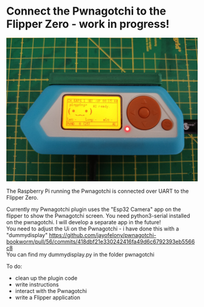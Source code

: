 # Connect the Pwnagotchi to the Flipper Zero - work in progress!

![Pwnagotchi Screen](images/pwnagotchi_screen0.jpg)

The Raspberry Pi running the Pwnagotchi is connected over UART to the Flipper Zero.

Currently my Pwnagotchi plugin uses the "Esp32 Camera" app on the flipper to show the Pwnagotchi screen. You need python3-serial installed on the pwnagotchi. I will develop a separate app in the future!<br>
You need to adjust the Ui on the Pwnagotchi - i have done this with a "dummydisplay" https://github.com/jayofelony/pwnagotchi-bookworm/pull/56/commits/418dbf21e330242416fa49d6c6792393eb5566c8<br>
You can find my dummydisplay.py in the folder pwnagotchi

To do:
- clean up the plugin code
- write instructions
- interact with the Pwnagotchi
- write a Flipper application
